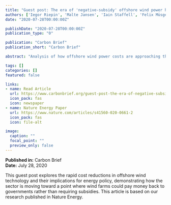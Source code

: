 ```yaml
---
title: "Guest post: The era of 'negative-subsidy' offshore wind power has almost arrived"
authors: ['Iegor Riepin', 'Malte Jansen', 'Iain Staffell', 'Felix Müsgens']
date: "2020-07-28T00:00:00Z"

publishDate: "2020-07-28T00:00:00Z"
publication_type: "0"

publication: "Carbon Brief"
publication_short: "Carbon Brief"

abstract: "Analysis of how offshore wind power costs are approaching the point where they could generate negative subsidies, marking a significant milestone in renewable energy economics."

tags: []
categories: []
featured: false

links:
- name: Read Article
  url: https://www.carbonbrief.org/guest-post-the-era-of-negative-subsidy-offshore-wind-power-has-almost-arrived/
  icon_pack: fas
  icon: newspaper
- name: Nature Energy Paper
  url: https://www.nature.com/articles/s41560-020-0661-2
  icon_pack: fas
  icon: file-alt

image:
  caption: ""
  focal_point: ""
  preview_only: false
---
```


**Published in:** Carbon Brief  
**Date:** July 28, 2020

This guest post explores the rapid cost reductions in offshore wind technology and their implications for energy policy, demonstrating how the sector is moving toward a point where wind farms could pay money back to governments rather than requiring subsidies. This article is based on our research published in Nature Energy.
